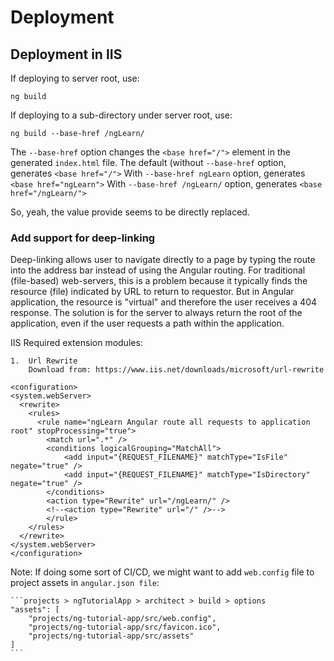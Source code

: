 # Deployment

## Deployment in IIS

If deploying to server root, use:

`ng build`

If deploying to a sub-directory under server root, use:

`ng build --base-href /ngLearn/`

The `--base-href` option changes the `<base href="/">` element in the generated `index.html` file.
The default (without `--base-href`  option, generates `<base href="/">`
With `--base-href ngLearn`          option, generates `<base href="ngLearn">`
With `--base-href /ngLearn/`        option, generates `<base href="/ngLearn/">`

So, yeah, the value provide seems to be directly replaced.

### Add support for deep-linking

Deep-linking allows user to navigate directly to a page by typing the route into the address bar instead of using the Angular routing.
For traditional (file-based) web-servers, this is a problem because it typically finds the resource (file) indicated by URL to return to requestor.
But in Angular application, the resource is "virtual" and therefore the user receives a 404 response.
The solution is for the server to always return the root of the application, even if the user requests a path within the application.


IIS Required extension modules:

    1.  Url Rewrite
        Download from: https://www.iis.net/downloads/microsoft/url-rewrite

```web.config
<configuration>
<system.webServer>
  <rewrite>
    <rules>
      <rule name="ngLearn Angular route all requests to application root" stopProcessing="true">
        <match url=".*" />
        <conditions logicalGrouping="MatchAll">
            <add input="{REQUEST_FILENAME}" matchType="IsFile" negate="true" />
            <add input="{REQUEST_FILENAME}" matchType="IsDirectory" negate="true" />
        </conditions>
        <action type="Rewrite" url="/ngLearn/" />
        <!--<action type="Rewrite" url="/" />-->
        </rule>
    </rules>
  </rewrite>
</system.webServer>
</configuration>
```

Note: 
    If doing some sort of CI/CD, we might want to add `web.config` file to project assets in `angular.json file`: 

    ```projects > ngTutorialApp > architect > build > options
    "assets": [
        "projects/ng-tutorial-app/src/web.config",
        "projects/ng-tutorial-app/src/favicon.ico",
        "projects/ng-tutorial-app/src/assets"
    ]
    ```

